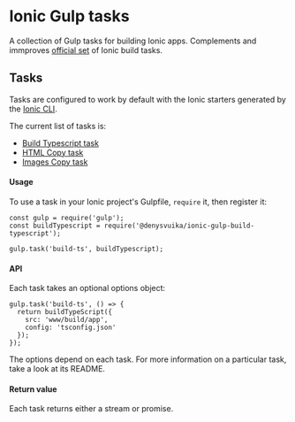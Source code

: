 # Ionic Gulp tasks

A collection of Gulp tasks for building Ionic apps. Complements and immproves [official set](https://github.com/driftyco/ionic-gulp-tasks) of Ionic build tasks.

## Tasks

Tasks are configured to work by default with the Ionic starters generated by the [Ionic CLI](github.com/driftyco/ionic-cli).

The current list of tasks is:
- [Build Typescript task](./build-typescript)
- [HTML Copy task](./html-copy)
- [Images Copy task](./images-copy)

#### Usage

To use a task in your Ionic project's Gulpfile, `require` it, then register it:

```
const gulp = require('gulp');
const buildTypescript = require('@denysvuika/ionic-gulp-build-typescript');

gulp.task('build-ts', buildTypescript);
```

#### API

Each task takes an optional options object:
```
gulp.task('build-ts', () => {
  return buildTypeScript({
    src: 'www/build/app',
    config: 'tsconfig.json'
  });
});
```

The options depend on each task.  For more information on a particular task, take a look at its README.

#### Return value

Each task returns either a stream or promise.
